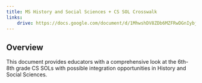 ```yaml
---
title: MS History and Social Sciences + CS SOL Crosswalk
links:
    drive: https://docs.google.com/document/d/1MhwshDV8ZDb6MZFRwDGnIybj7FsKKbc3MahwEdu9UaU/edit?usp=drive_link
---
```


## Overview
This document provides educators with a comprehensive look at the 6th- 8th grade CS SOLs with possible integration opportunities in History and Social Sciences.
